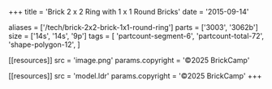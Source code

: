 +++
title = 'Brick 2 x 2 Ring with 1 x 1 Round Bricks'
date  = '2015-09-14'

aliases = ['/tech/brick-2x2-brick-1x1-round-ring']
parts = ['3003', '3062b']
size  = ['14s', '14s', '9p']
tags  = [
  'partcount-segment-6',
  'partcount-total-72',
  'shape-polygon-12',
]

[[resources]]
src              = 'image.png'
params.copyright = '©2025 BrickCamp'

[[resources]]
src              = 'model.ldr'
params.copyright = '©2025 BrickCamp'
+++
